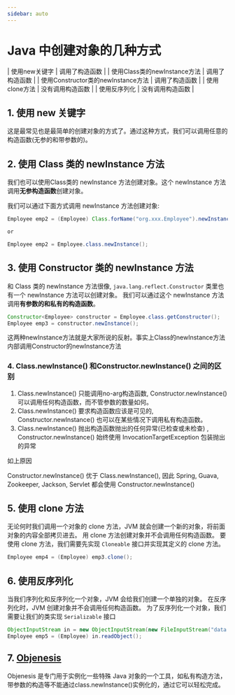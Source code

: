 ```yaml
---
sidebar: auto
---
```


# Java 中创建对象的几种方式

| 使用new关键字 | 调用了构造函数 |
| 使用Class类的newInstance方法 | 调用了构造函数 |
| 使用Constructor类的newInstance方法 | 调用了构造函数 |
| 使用clone方法 | 没有调用构造函数 |
| 使用反序列化 | 没有调用构造函数 |

## 1. 使用 new 关键字

这是最常见也是最简单的创建对象的方式了。通过这种方式，我们可以调用任意的构造函数(无参的和带参数的)。

## 2. 使用 Class 类的 newInstance 方法

我们也可以使用Class类的 newInstance 方法创建对象。这个 newInstance 方法调用**无参构造函数**创建对象。

我们可以通过下面方式调用 newInstance 方法创建对象:

```java
Employee emp2 = (Employee) Class.forName("org.xxx.Employee").newInstance();

or

Employee emp2 = Employee.class.newInstance();
```

## 3. 使用 Constructor 类的 newInstance 方法

和 Class 类的 newInstance 方法很像, `java.lang.reflect.Constructor` 类里也有一个 newInstance 方法可以创建对象。
我们可以通过这个 newInstance 方法调用**有参数的和私有的构造函数**。

```java
Constructor<Employee> constructor = Employee.class.getConstructor();
Employee emp3 = constructor.newInstance();
```

这两种newInstance方法就是大家所说的反射。事实上Class的newInstance方法内部调用Constructor的newInstance方法

### 4. Class.newInstance() 和Constructor.newInstance() 之间的区别

1. Class.newInstance() 只能调用no-arg构造函数, Constructor.newInstance() 可以调用任何构造函数，而不管参数的数量如何。
2. Class.newInstance() 要求构造函数应该是可见的, Constructor.newInstance() 也可以在某些情况下调用私有构造函数。
3. Class.newInstance() 抛出构造函数抛出的任何异常(已检查或未检查) , Constructor.newInstance() 始终使用 InvocationTargetException 包装抛出的异常

如上原因

Constructor.newInstance() 优于 Class.newInstance(), 因此 Spring, Guava, Zookeeper, Jackson, Servlet 都会使用 Constructor.newInstance()

## 5. 使用 clone 方法

无论何时我们调用一个对象的 clone 方法，JVM 就会创建一个新的对象，将前面对象的内容全部拷贝进去。
用 clone 方法创建对象并不会调用任何构造函数。
要使用 clone 方法，我们需要先实现 `Cloneable` 接口并实现其定义的 clone 方法。

```java
Employee emp4 = (Employee) emp3.clone();
```

## 6. 使用反序列化

当我们序列化和反序列化一个对象，JVM 会给我们创建一个单独的对象。
在反序列化时，JVM 创建对象并不会调用任何构造函数。
为了反序列化一个对象，我们需要让我们的类实现 `Serializable` 接口

```java
ObjectInputStream in = new ObjectInputStream(new FileInputStream("data.obj"));
Employee emp5 = (Employee) in.readObject();
```

## 7. [Objenesis](https://blog.csdn.net/ghaohao/article/details/80472500)

Objenesis 是专门用于实例化一些特殊 Java 对象的一个工具，如私有构造方法，带参数的构造等不能通过class.newInstance()实例化的，通过它可以轻松完成。




